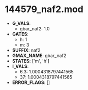 # 144579_naf2.mod

- **G_VALS**:
  - gbar_naf2: 1.0
- **GATES**:
  - h: 1
  - m: 3
- **SUFFIX**: naf2
- **GMAX_NAME**: gbar_naf2
- **STATES**: ['m', 'h']
- **I_VALS**:
  - 6.3: 1.0004318797441565
  - 37: 1.0004318797441565
- **ERROR_FLAGS**: []
